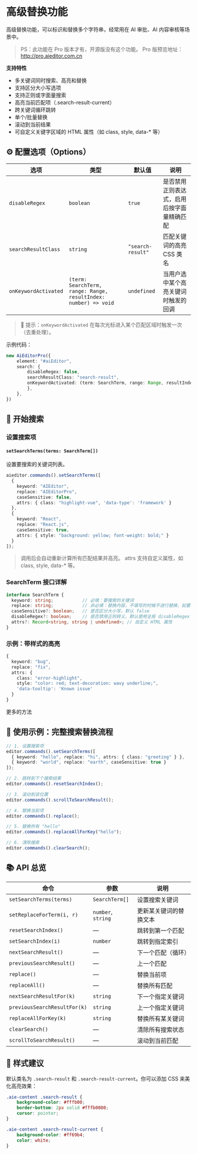 # 高级替换功能

高级替换功能，可以标识和替换多个字符串，经常用在 AI 审批、AI 内容审核等场景中。

>PS：此功能在 Pro 版本才有，开源版没有这个功能。 Pro 版预览地址：http://pro.aieditor.com.cn


**支持特性**

* 多关键词同时搜索、高亮和替换
* 支持区分大小写选项
* 支持正则或字面量搜索
* 高亮当前匹配项（.search-result-current）
* 跨关键词循环跳转
* 单个/批量替换
* 滚动到当前结果
* 可自定义关键字区域的 HTML 属性（如 class, style, data-* 等）


## ⚙️ 配置选项（Options）

| 选项 | 类型 | 默认值 | 说明 |
|------|------|--------|------|
| `disableRegex` | `boolean` | `true` | 是否禁用正则表达式，启用后按字面量精确匹配 |
| `searchResultClass` | `string` | `"search-result"` | 匹配关键词的高亮 CSS 类名 |
| `onKeywordActivated` | `(term: SearchTerm, range: Range, resultIndex: number) => void` | `undefined` | 当用户选中某个高亮关键词时触发的回调 |

> 🔔 提示：`onKeywordActivated` 在每次光标进入某个匹配区域时触发一次（去重处理）。

示例代码：

```ts
new AiEditorPro({
    element: "#aiEditor",
    search: {
        disableRegex: false,
        searchResultClass: "search-result",
        onKeywordActivated: (term: SearchTerm, range: Range, resultIndex: number) => {
        },
    },
})
```

##  🧩 开始搜索

### 设置搜索项

#### `setSearchTerms(terms: SearchTerm[])`

设置要搜索的关键词列表。

```ts
aieditor.commands().setSearchTerms([
  {
    keyword: "AIEditor",
    replace: "AIEditorPro",
    caseSensitive: false,
    attrs: { class: "highlight-vue", 'data-type': 'framework' }
  },
  {
    keyword: "React",
    replace: "React.js",
    caseSensitive: true,
    attrs: { style: "background: yellow; font-weight: bold;" }
  }
]);
```

> 调用后会自动重新计算所有匹配结果并高亮。 attrs 支持自定义属性，如 class, style, data-* 等。

### SearchTerm 接口详解

```ts
interface SearchTerm {
  keyword: string;           // 必填：要搜索的关键词
  replace: string;           // 非必填：替换内容，不填写的时候不进行替换，如要替换为空字符串，请填写 ""
  caseSensitive?: boolean;   // 是否区分大小写，默认 false
  disableRegex?: boolean;    // 是否禁用正则转义，默认使用全局 disableRegex
  attrs?: Record<string, string | undefined>; // 自定义 HTML 属性
}
```

### 示例：带样式的高亮

```ts
{
  keyword: "bug",
  replace: "fix",
  attrs: {
    class: "error-highlight",
    style: "color: red; text-decoration: wavy underline;",
    'data-tooltip': 'Known issue'
  }
}
```

更多的方法

## 🧪 使用示例：完整搜索替换流程

```ts
// 1. 设置搜索项
editor.commands().setSearchTerms([
  { keyword: "hello", replace: "hi", attrs: { class: "greeting" } },
  { keyword: "world", replace: "earth", caseSensitive: true }
]);

// 2. 跳转到下个搜索结果
editor.commands().resetSearchIndex();

// 3. 滚动到该位置
editor.commands().scrollToSearchResult();

// 4. 替换当前项
editor.commands().replace();

// 5. 替换所有 "hello"
editor.commands().replaceAllForKey("hello");

// 6. 清除搜索
editor.commands().clearSearch();
```


## 📚 API 总览

| 命令 | 参数 | 说明 |
|------|------|------|
| `setSearchTerms(terms)` | `SearchTerm[]` | 设置搜索关键词 |
| `setReplaceForTerm(i, r)` | `number`, `string` | 更新某关键词的替换文本 |
| `resetSearchIndex()` | — | 跳转到第一个匹配 |
| `setSearchIndex(i)` | `number` | 跳转到指定索引 |
| `nextSearchResult()` | — | 下一个匹配（循环） |
| `previousSearchResult()` | — | 上一个匹配 |
| `replace()` | — | 替换当前项 |
| `replaceAll()` | — | 替换所有匹配 |
| `nextSearchResultFor(k)` | `string` | 下一个指定关键词 |
| `previousSearchResultFor(k)` | `string` | 上一个指定关键词 |
| `replaceAllForKey(k)` | `string` | 替换所有某关键词 |
| `clearSearch()` | — | 清除所有搜索状态 |
| `scrollToSearchResult()` | — | 滚动到当前匹配 |


## 🎨 样式建议

默认类名为 `.search-result` 和 `.search-result-current`。你可以添加 CSS 来美化高亮效果：

```css
.aie-content .search-result {
    background-color: #fffb00;
    border-bottom: 2px solid #fffb0080;
    cursor: pointer;
}

.aie-content .search-result-current {
    background-color: #ff69b4;
    color: white;
}
```
